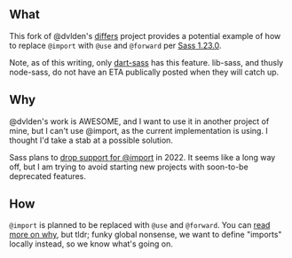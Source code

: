 <h2>What</h2>
<p>This fork of @dvlden's <a href="https://github.com/dvlden/differs">differs</a> project provides a potential example of how to replace <code>@import</code> with <code>@use</code> and <code>@forward</code> per <a href="https://github.com/sass/dart-sass/releases/tag/1.23.0">Sass 1.23.0</a>.</p>

<p>Note, as of this writing, only <a href="https://github.com/sass/dart-sass">dart-sass</a> has this feature. lib-sass, and thusly node-sass, do not have an ETA publically posted when they will catch up.</p>

<h2>Why</h2>
<p>@dvlden's work is AWESOME, and I want to use it in another project of mine, but I can't use @import, as the current implementation is using. I thought I'd take a stab at a possible solution.</p>

<p>Sass plans to <a href="https://github.com/sass/sass/blob/master/accepted/module-system.md#timeline">drop support for @import</a> in 2022. It seems like a long way off, but I am trying to avoid starting new projects with soon-to-be deprecated features.</p>

<h2>How</h2>
<p><code>@import</code> is planned to be replaced with <code>@use</code> and <code>@forward</code>. You can <a href="https://sass-lang.com/documentation/at-rules/import">read more on why</a>, but tldr; funky global nonsense, we want to define "imports" locally instead, so we know what's going on.</p>

